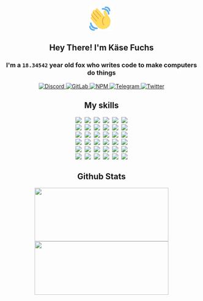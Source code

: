 <div><p align=center><img src=./resources/images/wave.gif width=64px height=64px></p><h2 align=center>Hey There! I'm Käse Fuchs</h2><h3 align=center>I'm a <code>18.34542</code> year old fox who writes code to make computers do things</h3><p align=center><a href=https://discord.com/users/507526681125322772><img alt=Discord src="https://img.shields.io/badge/Discord-5865F2?logo=discord&logoColor=white&style=flat-square#54a79a0c03fd17358cb76c248b3f2385"> </a><a href=https://gitlab.com/kasefuchs><img alt=GitLab src="https://img.shields.io/badge/GitLab-330F63?logo=gitlab&logoColor=white&style=flat-square#54a79a0c03fd17358cb76c248b3f2385"> </a><a href=https://npmjs.com/~kasefuchs><img alt=NPM src="https://img.shields.io/badge/NPM-CB3837?logo=npm&logoColor=white&style=flat-square#54a79a0c03fd17358cb76c248b3f2385"> </a><a href=https://t.me/kasefuchs><img alt=Telegram src="https://img.shields.io/badge/Telegram-2CA5E0?logo=telegram&logoColor=white&style=flat-square#54a79a0c03fd17358cb76c248b3f2385"> </a><a href=https://twitter.com/kasefuchs><img alt=Twitter src="https://img.shields.io/badge/Twitter-1DA1F2?logo=twitter&logoColor=white&style=flat-square#54a79a0c03fd17358cb76c248b3f2385"></a></p><h2 align=center>My skills</h2><p align=center><a href=https://aws.amazon.com/ ><picture><source srcset="https://skillicons.dev/icons?i=aws&theme=dark#54a79a0c03fd17358cb76c248b3f2385" media="(prefers-color-scheme: dark)"><source srcset="https://skillicons.dev/icons?i=aws&theme=light#54a79a0c03fd17358cb76c248b3f2385" media="(prefers-color-scheme: light), (prefers-color-scheme: no-preference)"><img src="https://skillicons.dev/icons?i=aws&theme=light#54a79a0c03fd17358cb76c248b3f2385"></picture></a>&nbsp;&nbsp;<a href=https://en.wikipedia.org/wiki/Bash_(Unix_shell)><picture><source srcset="https://skillicons.dev/icons?i=bash&theme=dark#54a79a0c03fd17358cb76c248b3f2385" media="(prefers-color-scheme: dark)"><source srcset="https://skillicons.dev/icons?i=bash&theme=light#54a79a0c03fd17358cb76c248b3f2385" media="(prefers-color-scheme: light), (prefers-color-scheme: no-preference)"><img src="https://skillicons.dev/icons?i=bash&theme=light#54a79a0c03fd17358cb76c248b3f2385"></picture></a>&nbsp;&nbsp;<a href=https://discord.com/developers/docs><picture><source srcset="https://skillicons.dev/icons?i=bots&theme=dark#54a79a0c03fd17358cb76c248b3f2385" media="(prefers-color-scheme: dark)"><source srcset="https://skillicons.dev/icons?i=bots&theme=light#54a79a0c03fd17358cb76c248b3f2385" media="(prefers-color-scheme: light), (prefers-color-scheme: no-preference)"><img src="https://skillicons.dev/icons?i=bots&theme=light#54a79a0c03fd17358cb76c248b3f2385"></picture></a>&nbsp;&nbsp;<a href=https://www.cloudflare.com/ ><picture><source srcset="https://skillicons.dev/icons?i=cloudflare&theme=dark#54a79a0c03fd17358cb76c248b3f2385" media="(prefers-color-scheme: dark)"><source srcset="https://skillicons.dev/icons?i=cloudflare&theme=light#54a79a0c03fd17358cb76c248b3f2385" media="(prefers-color-scheme: light), (prefers-color-scheme: no-preference)"><img src="https://skillicons.dev/icons?i=cloudflare&theme=light#54a79a0c03fd17358cb76c248b3f2385"></picture></a>&nbsp;&nbsp;<a href=https://en.wikipedia.org/wiki/CSS><picture><source srcset="https://skillicons.dev/icons?i=css&theme=dark#54a79a0c03fd17358cb76c248b3f2385" media="(prefers-color-scheme: dark)"><source srcset="https://skillicons.dev/icons?i=css&theme=light#54a79a0c03fd17358cb76c248b3f2385" media="(prefers-color-scheme: light), (prefers-color-scheme: no-preference)"><img src="https://skillicons.dev/icons?i=css&theme=light#54a79a0c03fd17358cb76c248b3f2385"></picture></a>&nbsp;&nbsp;<a href=https://www.docker.com/ ><picture><source srcset="https://skillicons.dev/icons?i=docker&theme=dark#54a79a0c03fd17358cb76c248b3f2385" media="(prefers-color-scheme: dark)"><source srcset="https://skillicons.dev/icons?i=docker&theme=light#54a79a0c03fd17358cb76c248b3f2385" media="(prefers-color-scheme: light), (prefers-color-scheme: no-preference)"><img src="https://skillicons.dev/icons?i=docker&theme=light#54a79a0c03fd17358cb76c248b3f2385"></picture></a><br><a href=https://www.electronjs.org/ ><picture><source srcset="https://skillicons.dev/icons?i=electron&theme=dark#54a79a0c03fd17358cb76c248b3f2385" media="(prefers-color-scheme: dark)"><source srcset="https://skillicons.dev/icons?i=electron&theme=light#54a79a0c03fd17358cb76c248b3f2385" media="(prefers-color-scheme: light), (prefers-color-scheme: no-preference)"><img src="https://skillicons.dev/icons?i=electron&theme=light#54a79a0c03fd17358cb76c248b3f2385"></picture></a>&nbsp;&nbsp;<a href=https://expressjs.com/ ><picture><source srcset="https://skillicons.dev/icons?i=express&theme=dark#54a79a0c03fd17358cb76c248b3f2385" media="(prefers-color-scheme: dark)"><source srcset="https://skillicons.dev/icons?i=express&theme=light#54a79a0c03fd17358cb76c248b3f2385" media="(prefers-color-scheme: light), (prefers-color-scheme: no-preference)"><img src="https://skillicons.dev/icons?i=express&theme=light#54a79a0c03fd17358cb76c248b3f2385"></picture></a>&nbsp;&nbsp;<a href=https://www.figma.com/ ><picture><source srcset="https://skillicons.dev/icons?i=figma&theme=dark#54a79a0c03fd17358cb76c248b3f2385" media="(prefers-color-scheme: dark)"><source srcset="https://skillicons.dev/icons?i=figma&theme=light#54a79a0c03fd17358cb76c248b3f2385" media="(prefers-color-scheme: light), (prefers-color-scheme: no-preference)"><img src="https://skillicons.dev/icons?i=figma&theme=light#54a79a0c03fd17358cb76c248b3f2385"></picture></a>&nbsp;&nbsp;<a href=https://firebase.google.com/ ><picture><source srcset="https://skillicons.dev/icons?i=firebase&theme=dark#54a79a0c03fd17358cb76c248b3f2385" media="(prefers-color-scheme: dark)"><source srcset="https://skillicons.dev/icons?i=firebase&theme=light#54a79a0c03fd17358cb76c248b3f2385" media="(prefers-color-scheme: light), (prefers-color-scheme: no-preference)"><img src="https://skillicons.dev/icons?i=firebase&theme=light#54a79a0c03fd17358cb76c248b3f2385"></picture></a>&nbsp;&nbsp;<a href=https://flask.palletsprojects.com/ ><picture><source srcset="https://skillicons.dev/icons?i=flask&theme=dark#54a79a0c03fd17358cb76c248b3f2385" media="(prefers-color-scheme: dark)"><source srcset="https://skillicons.dev/icons?i=flask&theme=light#54a79a0c03fd17358cb76c248b3f2385" media="(prefers-color-scheme: light), (prefers-color-scheme: no-preference)"><img src="https://skillicons.dev/icons?i=flask&theme=light#54a79a0c03fd17358cb76c248b3f2385"></picture></a>&nbsp;&nbsp;<a href=https://cloud.google.com/ ><picture><source srcset="https://skillicons.dev/icons?i=gcp&theme=dark#54a79a0c03fd17358cb76c248b3f2385" media="(prefers-color-scheme: dark)"><source srcset="https://skillicons.dev/icons?i=gcp&theme=light#54a79a0c03fd17358cb76c248b3f2385" media="(prefers-color-scheme: light), (prefers-color-scheme: no-preference)"><img src="https://skillicons.dev/icons?i=gcp&theme=light#54a79a0c03fd17358cb76c248b3f2385"></picture></a><br><a href=https://git-scm.com/ ><picture><source srcset="https://skillicons.dev/icons?i=git&theme=dark#54a79a0c03fd17358cb76c248b3f2385" media="(prefers-color-scheme: dark)"><source srcset="https://skillicons.dev/icons?i=git&theme=light#54a79a0c03fd17358cb76c248b3f2385" media="(prefers-color-scheme: light), (prefers-color-scheme: no-preference)"><img src="https://skillicons.dev/icons?i=git&theme=light#54a79a0c03fd17358cb76c248b3f2385"></picture></a>&nbsp;&nbsp;<a href=https://github.com/ ><picture><source srcset="https://skillicons.dev/icons?i=github&theme=dark#54a79a0c03fd17358cb76c248b3f2385" media="(prefers-color-scheme: dark)"><source srcset="https://skillicons.dev/icons?i=github&theme=light#54a79a0c03fd17358cb76c248b3f2385" media="(prefers-color-scheme: light), (prefers-color-scheme: no-preference)"><img src="https://skillicons.dev/icons?i=github&theme=light#54a79a0c03fd17358cb76c248b3f2385"></picture></a>&nbsp;&nbsp;<a href=https://gitlab.com/ ><picture><source srcset="https://skillicons.dev/icons?i=gitlab&theme=dark#54a79a0c03fd17358cb76c248b3f2385" media="(prefers-color-scheme: dark)"><source srcset="https://skillicons.dev/icons?i=gitlab&theme=light#54a79a0c03fd17358cb76c248b3f2385" media="(prefers-color-scheme: light), (prefers-color-scheme: no-preference)"><img src="https://skillicons.dev/icons?i=gitlab&theme=light#54a79a0c03fd17358cb76c248b3f2385"></picture></a>&nbsp;&nbsp;<a href=https://www.heroku.com/ ><picture><source srcset="https://skillicons.dev/icons?i=heroku&theme=dark#54a79a0c03fd17358cb76c248b3f2385" media="(prefers-color-scheme: dark)"><source srcset="https://skillicons.dev/icons?i=heroku&theme=light#54a79a0c03fd17358cb76c248b3f2385" media="(prefers-color-scheme: light), (prefers-color-scheme: no-preference)"><img src="https://skillicons.dev/icons?i=heroku&theme=light#54a79a0c03fd17358cb76c248b3f2385"></picture></a>&nbsp;&nbsp;<a href=https://en.wikipedia.org/wiki/HTML><picture><source srcset="https://skillicons.dev/icons?i=html&theme=dark#54a79a0c03fd17358cb76c248b3f2385" media="(prefers-color-scheme: dark)"><source srcset="https://skillicons.dev/icons?i=html&theme=light#54a79a0c03fd17358cb76c248b3f2385" media="(prefers-color-scheme: light), (prefers-color-scheme: no-preference)"><img src="https://skillicons.dev/icons?i=html&theme=light#54a79a0c03fd17358cb76c248b3f2385"></picture></a>&nbsp;&nbsp;<a href=https://en.wikipedia.org/wiki/JavaScript><picture><source srcset="https://skillicons.dev/icons?i=js&theme=dark#54a79a0c03fd17358cb76c248b3f2385" media="(prefers-color-scheme: dark)"><source srcset="https://skillicons.dev/icons?i=js&theme=light#54a79a0c03fd17358cb76c248b3f2385" media="(prefers-color-scheme: light), (prefers-color-scheme: no-preference)"><img src="https://skillicons.dev/icons?i=js&theme=light#54a79a0c03fd17358cb76c248b3f2385"></picture></a><br><a href=https://en.wikipedia.org/wiki/Linux><picture><source srcset="https://skillicons.dev/icons?i=linux&theme=dark#54a79a0c03fd17358cb76c248b3f2385" media="(prefers-color-scheme: dark)"><source srcset="https://skillicons.dev/icons?i=linux&theme=light#54a79a0c03fd17358cb76c248b3f2385" media="(prefers-color-scheme: light), (prefers-color-scheme: no-preference)"><img src="https://skillicons.dev/icons?i=linux&theme=light#54a79a0c03fd17358cb76c248b3f2385"></picture></a>&nbsp;&nbsp;<a href=https://mui.com/ ><picture><source srcset="https://skillicons.dev/icons?i=materialui&theme=dark#54a79a0c03fd17358cb76c248b3f2385" media="(prefers-color-scheme: dark)"><source srcset="https://skillicons.dev/icons?i=materialui&theme=light#54a79a0c03fd17358cb76c248b3f2385" media="(prefers-color-scheme: light), (prefers-color-scheme: no-preference)"><img src="https://skillicons.dev/icons?i=materialui&theme=light#54a79a0c03fd17358cb76c248b3f2385"></picture></a>&nbsp;&nbsp;<a href=https://en.wikipedia.org/wiki/Markdown><picture><source srcset="https://skillicons.dev/icons?i=md&theme=dark#54a79a0c03fd17358cb76c248b3f2385" media="(prefers-color-scheme: dark)"><source srcset="https://skillicons.dev/icons?i=md&theme=light#54a79a0c03fd17358cb76c248b3f2385" media="(prefers-color-scheme: light), (prefers-color-scheme: no-preference)"><img src="https://skillicons.dev/icons?i=md&theme=light#54a79a0c03fd17358cb76c248b3f2385"></picture></a>&nbsp;&nbsp;<a href=https://www.mongodb.com/ ><picture><source srcset="https://skillicons.dev/icons?i=mongodb&theme=dark#54a79a0c03fd17358cb76c248b3f2385" media="(prefers-color-scheme: dark)"><source srcset="https://skillicons.dev/icons?i=mongodb&theme=light#54a79a0c03fd17358cb76c248b3f2385" media="(prefers-color-scheme: light), (prefers-color-scheme: no-preference)"><img src="https://skillicons.dev/icons?i=mongodb&theme=light#54a79a0c03fd17358cb76c248b3f2385"></picture></a>&nbsp;&nbsp;<a href=https://www.mysql.com/ ><picture><source srcset="https://skillicons.dev/icons?i=mysql&theme=dark#54a79a0c03fd17358cb76c248b3f2385" media="(prefers-color-scheme: dark)"><source srcset="https://skillicons.dev/icons?i=mysql&theme=light#54a79a0c03fd17358cb76c248b3f2385" media="(prefers-color-scheme: light), (prefers-color-scheme: no-preference)"><img src="https://skillicons.dev/icons?i=mysql&theme=light#54a79a0c03fd17358cb76c248b3f2385"></picture></a>&nbsp;&nbsp;<a href=https://nextjs.org/ ><picture><source srcset="https://skillicons.dev/icons?i=nextjs&theme=dark#54a79a0c03fd17358cb76c248b3f2385" media="(prefers-color-scheme: dark)"><source srcset="https://skillicons.dev/icons?i=nextjs&theme=light#54a79a0c03fd17358cb76c248b3f2385" media="(prefers-color-scheme: light), (prefers-color-scheme: no-preference)"><img src="https://skillicons.dev/icons?i=nextjs&theme=light#54a79a0c03fd17358cb76c248b3f2385"></picture></a><br><a href=https://nodejs.org/en/ ><picture><source srcset="https://skillicons.dev/icons?i=nodejs&theme=dark#54a79a0c03fd17358cb76c248b3f2385" media="(prefers-color-scheme: dark)"><source srcset="https://skillicons.dev/icons?i=nodejs&theme=light#54a79a0c03fd17358cb76c248b3f2385" media="(prefers-color-scheme: light), (prefers-color-scheme: no-preference)"><img src="https://skillicons.dev/icons?i=nodejs&theme=light#54a79a0c03fd17358cb76c248b3f2385"></picture></a>&nbsp;&nbsp;<a href=https://www.postgresql.org/ ><picture><source srcset="https://skillicons.dev/icons?i=postgres&theme=dark#54a79a0c03fd17358cb76c248b3f2385" media="(prefers-color-scheme: dark)"><source srcset="https://skillicons.dev/icons?i=postgres&theme=light#54a79a0c03fd17358cb76c248b3f2385" media="(prefers-color-scheme: light), (prefers-color-scheme: no-preference)"><img src="https://skillicons.dev/icons?i=postgres&theme=light#54a79a0c03fd17358cb76c248b3f2385"></picture></a>&nbsp;&nbsp;<a href=https://learn.microsoft.com/en-us/powershell/ ><picture><source srcset="https://skillicons.dev/icons?i=powershell&theme=dark#54a79a0c03fd17358cb76c248b3f2385" media="(prefers-color-scheme: dark)"><source srcset="https://skillicons.dev/icons?i=powershell&theme=light#54a79a0c03fd17358cb76c248b3f2385" media="(prefers-color-scheme: light), (prefers-color-scheme: no-preference)"><img src="https://skillicons.dev/icons?i=powershell&theme=light#54a79a0c03fd17358cb76c248b3f2385"></picture></a>&nbsp;&nbsp;<a href=https://www.python.org/ ><picture><source srcset="https://skillicons.dev/icons?i=py&theme=dark#54a79a0c03fd17358cb76c248b3f2385" media="(prefers-color-scheme: dark)"><source srcset="https://skillicons.dev/icons?i=py&theme=light#54a79a0c03fd17358cb76c248b3f2385" media="(prefers-color-scheme: light), (prefers-color-scheme: no-preference)"><img src="https://skillicons.dev/icons?i=py&theme=light#54a79a0c03fd17358cb76c248b3f2385"></picture></a>&nbsp;&nbsp;<a href=https://www.raspberrypi.org/ ><picture><source srcset="https://skillicons.dev/icons?i=raspberrypi&theme=dark#54a79a0c03fd17358cb76c248b3f2385" media="(prefers-color-scheme: dark)"><source srcset="https://skillicons.dev/icons?i=raspberrypi&theme=light#54a79a0c03fd17358cb76c248b3f2385" media="(prefers-color-scheme: light), (prefers-color-scheme: no-preference)"><img src="https://skillicons.dev/icons?i=raspberrypi&theme=light#54a79a0c03fd17358cb76c248b3f2385"></picture></a>&nbsp;&nbsp;<a href=https://reactjs.org/ ><picture><source srcset="https://skillicons.dev/icons?i=react&theme=dark#54a79a0c03fd17358cb76c248b3f2385" media="(prefers-color-scheme: dark)"><source srcset="https://skillicons.dev/icons?i=react&theme=light#54a79a0c03fd17358cb76c248b3f2385" media="(prefers-color-scheme: light), (prefers-color-scheme: no-preference)"><img src="https://skillicons.dev/icons?i=react&theme=light#54a79a0c03fd17358cb76c248b3f2385"></picture></a><br><a href=https://redux.js.org/ ><picture><source srcset="https://skillicons.dev/icons?i=redux&theme=dark#54a79a0c03fd17358cb76c248b3f2385" media="(prefers-color-scheme: dark)"><source srcset="https://skillicons.dev/icons?i=redux&theme=light#54a79a0c03fd17358cb76c248b3f2385" media="(prefers-color-scheme: light), (prefers-color-scheme: no-preference)"><img src="https://skillicons.dev/icons?i=redux&theme=light#54a79a0c03fd17358cb76c248b3f2385"></picture></a>&nbsp;&nbsp;<a href=https://en.wikipedia.org/wiki/Regular_expression><picture><source srcset="https://skillicons.dev/icons?i=regex&theme=dark#54a79a0c03fd17358cb76c248b3f2385" media="(prefers-color-scheme: dark)"><source srcset="https://skillicons.dev/icons?i=regex&theme=light#54a79a0c03fd17358cb76c248b3f2385" media="(prefers-color-scheme: light), (prefers-color-scheme: no-preference)"><img src="https://skillicons.dev/icons?i=regex&theme=light#54a79a0c03fd17358cb76c248b3f2385"></picture></a>&nbsp;&nbsp;<a href=https://en.wikipedia.org/wiki/Sass_(stylesheet_language)><picture><source srcset="https://skillicons.dev/icons?i=sass&theme=dark#54a79a0c03fd17358cb76c248b3f2385" media="(prefers-color-scheme: dark)"><source srcset="https://skillicons.dev/icons?i=sass&theme=light#54a79a0c03fd17358cb76c248b3f2385" media="(prefers-color-scheme: light), (prefers-color-scheme: no-preference)"><img src="https://skillicons.dev/icons?i=sass&theme=light#54a79a0c03fd17358cb76c248b3f2385"></picture></a>&nbsp;&nbsp;<a href=https://www.typescriptlang.org/ ><picture><source srcset="https://skillicons.dev/icons?i=ts&theme=dark#54a79a0c03fd17358cb76c248b3f2385" media="(prefers-color-scheme: dark)"><source srcset="https://skillicons.dev/icons?i=ts&theme=light#54a79a0c03fd17358cb76c248b3f2385" media="(prefers-color-scheme: light), (prefers-color-scheme: no-preference)"><img src="https://skillicons.dev/icons?i=ts&theme=light#54a79a0c03fd17358cb76c248b3f2385"></picture></a>&nbsp;&nbsp;<a href=https://unity.com/ ><picture><source srcset="https://skillicons.dev/icons?i=unity&theme=dark#54a79a0c03fd17358cb76c248b3f2385" media="(prefers-color-scheme: dark)"><source srcset="https://skillicons.dev/icons?i=unity&theme=light#54a79a0c03fd17358cb76c248b3f2385" media="(prefers-color-scheme: light), (prefers-color-scheme: no-preference)"><img src="https://skillicons.dev/icons?i=unity&theme=light#54a79a0c03fd17358cb76c248b3f2385"></picture></a>&nbsp;&nbsp;<a href=https://workers.cloudflare.com/ ><picture><source srcset="https://skillicons.dev/icons?i=workers&theme=dark#54a79a0c03fd17358cb76c248b3f2385" media="(prefers-color-scheme: dark)"><source srcset="https://skillicons.dev/icons?i=workers&theme=light#54a79a0c03fd17358cb76c248b3f2385" media="(prefers-color-scheme: light), (prefers-color-scheme: no-preference)"><img src="https://skillicons.dev/icons?i=workers&theme=light#54a79a0c03fd17358cb76c248b3f2385"></picture></a><br></p><h2 align=center>Github Stats</h2><p align=center><picture><source srcset="https://github-readme-stats-kasefuchs.vercel.app/api/?count_private=true&hide_border=true&hide_rank=true&line_height=20&hide_title=true&username=Kasefuchs&theme=dark#54a79a0c03fd17358cb76c248b3f2385" media="(prefers-color-scheme: dark)"><source srcset="https://github-readme-stats-kasefuchs.vercel.app/api/?count_private=true&hide_border=true&hide_rank=true&line_height=20&hide_title=true&username=Kasefuchs&theme=light#54a79a0c03fd17358cb76c248b3f2385" media="(prefers-color-scheme: light), (prefers-color-scheme: no-preference)"><img align=middle width=350 height=140 src="https://github-readme-stats-kasefuchs.vercel.app/api/?count_private=true&hide_border=true&hide_rank=true&line_height=20&hide_title=true&username=Kasefuchs&theme=light#54a79a0c03fd17358cb76c248b3f2385"></picture><picture><source srcset="https://github-readme-stats-kasefuchs.vercel.app/api/top-langs/?count_private=true&hide_border=true&layout=compact&username=Kasefuchs&theme=dark#54a79a0c03fd17358cb76c248b3f2385" media="(prefers-color-scheme: dark)"><source srcset="https://github-readme-stats-kasefuchs.vercel.app/api/top-langs/?count_private=true&hide_border=true&layout=compact&username=Kasefuchs&theme=light#54a79a0c03fd17358cb76c248b3f2385" media="(prefers-color-scheme: light), (prefers-color-scheme: no-preference)"><img align=middle width=350 height=140 src="https://github-readme-stats-kasefuchs.vercel.app/api/top-langs/?count_private=true&hide_border=true&layout=compact&username=Kasefuchs&theme=light#54a79a0c03fd17358cb76c248b3f2385"></picture></p><img src="https://hit.yhype.me/github/profile?user_id=64592097#54a79a0c03fd17358cb76c248b3f2385" alt=""></div>